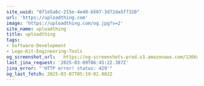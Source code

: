 ```yaml
---
site_uuid: "071e5a6c-215e-4e40-b507-3d72da5f7320"
url: 'https://uploadthing.com'
image: 'https://uploadthing.com/og.jpg?v=2'
site_name: uploadthing
title: uploadthing
tags:
- Software-Development
- Lego-Kit-Engineering-Tools
og_screenshot_url:   https://og-screenshots-prod.s3.amazonaws.com/1366x768/80/false/ded95dbfaaaac26c52461ff609921ad9b4d45b5641e92e950fc608d577bdfe7e.jpeg
last_jina_request: '2025-03-09T06:45:22.387Z'
jina_error: "'HTTP error! status: 429'"
og_last_fetch: 2025-03-07T05:19:02.902Z
---
```


